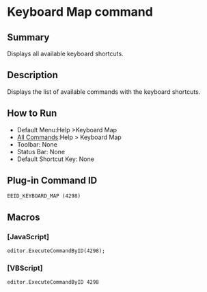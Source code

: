 # Keyboard Map command

## Summary

Displays all available keyboard shortcuts.

## Description

Displays the list of available commands with the keyboard shortcuts.

## How to Run

- Default Menu:Help \>Keyboard Map
- [All Commands](../tools/all_commands):Help >
Keyboard Map
- Toolbar: None
- Status Bar: None
- Default Shortcut Key: None

## Plug-in Command ID

```
EEID_KEYBOARD_MAP (4298)```

## Macros

### \[JavaScript\]

```
editor.ExecuteCommandByID(4298);
```

### \[VBScript\]

```
editor.ExecuteCommandByID 4298
```
